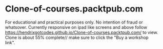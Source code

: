# Clone-of-courses.packtpub.com
For educational and practical purposes only. No intention of fraud or whatsover. Currently responsive on ipad like screens and above
follow https://hendrixgotcodes.github.io/Clone-of-courses.packtpub.com/ to view. Clone is about 55% complete// make sure to click the "Buy a workshop link".
